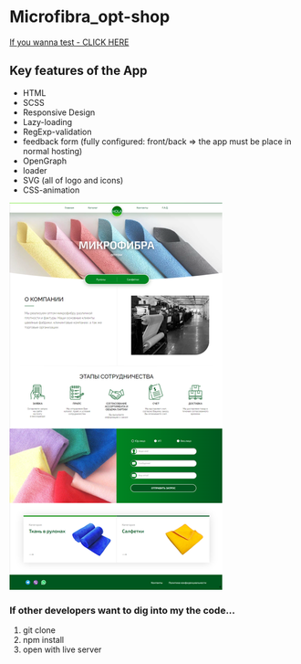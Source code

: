 # Microfibra_opt-shop
[If you wanna test - CLICK HERE](https://iolga1.github.io/microfibra_opt/)

## Key features of the App
+ HTML
+ SCSS
+ Responsive Design
+ Lazy-loading
+ RegExp-validation
+ feedback form (fully configured: front/back => the app must be place in normal hosting)
+ OpenGraph
+ loader
+ SVG (all of logo and icons)
+ CSS-animation


![](/docs/img/screen.png)


### If other developers want to dig into my the code...
1. git clone
2. npm install
3. open with live server